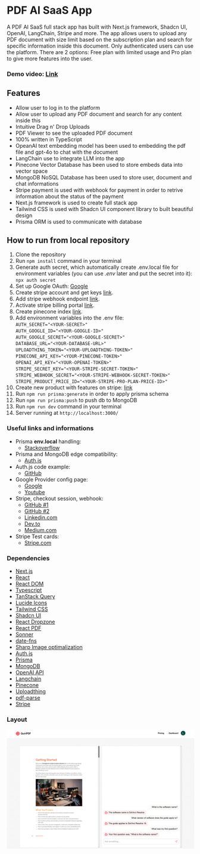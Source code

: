 # **PDF AI SaaS App**

A PDF AI SaaS full stack app has built with Next.js framework, Shadcn UI, OpenAI, LangChain, Stripe and more. The app allows users to upload any PDF document with size limit based on the subscription plan and search for specific information inside this document. Only authenticated users can use the platform. There are 2 options: Free plan with limited usage and Pro plan to give more features into the user.

### Demo video: [Link](https://www.youtube.com/watch?v=cYNyzFaP39A)

## Features

- Allow user to log in to the platform
- Allow user to upload any PDF document and search for any content inside this
- Intuitive Drag n&apos; Drop Uploads
- PDF Viewer to see the uploaded PDF document
- 100% written in TypeScript
- OpeanAI text embedding model has been used to embedding the pdf file and gpt-4o to chat with the document
- LangChain use to integrate LLM into the app
- Pinecone Vector Database has been used to store embeds data into vector space
- MongoDB NoSQL Database has been used to store user, document and chat informations
- Stripe payment is used with webhook for payment in order to retrive information about the status of the payment
- Next.js framework is used to create full stack app
- Tailwind CSS is used with Shadcn UI component library to built beautiful design
- Prisma ORM is used to communicate with database

## How to run from local repository

1. Clone the repository
2. Run `npm install` command in your terminal
3. Generate auth secret, which automatically create .env.local file for environment variables (you can use _.env_ later and put the secret into it):
   `npx auth secret`
4. Set up Google OAuth: [Google](https://www.youtube.com/watch?v=ot9yuKg15iA&t=210s)
5. Create stripe account and get keys [link](https://dashboard.stripe.com/test/apikeys).
6. Add stripe webhook endpoint [link](https://dashboard.stripe.com/test/webhooks).
7. Activate stripe billing portal [link](https://dashboard.stripe.com/test/settings/billing/portal).
8. Create pinecone index [link](https://www.pinecone.io/).
9. Add environment variables into the .env file:<br>
   `AUTH_SECRET="<YOUR-SECRET>"`<br>
   `AUTH_GOOGLE_ID="<YOUR-GOOGLE-ID>"`<br>
   `AUTH_GOOGLE_SECRET="<YOUR-GOOGLE-SECRET>"`<br>
   `DATABASE_URL="<YOUR-DATABASE-URL>"`<br>
   `UPLOADTHING_TOKEN="<YOUR-UPLOADTHING-TOKEN>"`<br>
   `PINECONE_API_KEY="<YOUR-PINECONE-TOKEN>"`<br>
   `OPENAI_API_KEY="<YOUR-OPENAI-TOKEN>"`<br>
   `STRIPE_SECRET_KEY="<YOUR-STRIPE-SECRET-TOKEN>"`<br>
   `STRIPE_WEBHOOK_SECRET="<YOUR-STRIPE-WEBHOOK-SECRET-TOKEN>"`<br>
   `STRIPE_PRODUCT_PRICE_ID="<YOUR-STRIPE-PRO-PLAN-PRICE-ID>"`<br>
10. Create new product with features on stripe: [link](https://docs.stripe.com/billing/quickstart)
11. Run `npm run prisma:generate` in order to apply prisma schema
12. Run `npm run prisma:push` to push db to MongoDB
13. Run `npm run dev` command in your terminal
14. Server running at `http://localhost:3000/`

### Useful links and informations

- Prisma **env.local** handling:
  - [Stackoverflow](https://stackoverflow.com/questions/70491569/how-to-set-environment-variables-with-prisma-nextjs-and-vercel)
- Prisma and MongoDB edge compatibility:
  - [Auth.js](https://authjs.dev/guides/edge-compatibility)
- Auth.js code example:
  - [GitHub](https://github.com/nextauthjs/next-auth/tree/main/apps/examples/nextjs)
- Google Provider config page:
  - [Google](https://console.developers.google.com/apis/credentials)
  - [Youtube](https://www.youtube.com/watch?v=ot9yuKg15iA&t=210s)
- Stripe, checkout session, webhook:
  - [GitHub #1](https://github.com/stripe/stripe-node)
  - [GitHub #2](https://github.com/stripe-samples/accept-a-payment/blob/main/prebuilt-checkout-page/server/node/server.js)
  - [Linkedin.com](https://www.linkedin.com/pulse/how-create-stripe-webhook-nextjs-1344-mohsin-ali-soomro/)
  - [Dev.to](https://dev.to/mohsinalisoomro/how-to-create-stripe-webhook-in-nextjs-1344-5fn)
  - [Medium.com](https://medium.com/@lev"<YOUR-STRIPE-SIGNATURE-TOKEN>"i.schouten.werk/building-a-payment-flow-in-next-js-13-using-stripe-mailsender-and-webhooks-291996bf1b24)
- Stripe Test cards:
  - [Stripe.com](https://stripe.com/docs/checkout/quickstart#testing)

### Dependencies

- [Next.js](https://nextjs.org/)
- [React](https://react.dev/)
- [React DOM](https://www.npmjs.com/package/react-dom)
- [Typescript](https://www.typescriptlang.org/)
- [TanStack Query](https://tanstack.com/query/latest/docs/framework/react/overview)
- [Lucide Icons](https://lucide.dev/)
- [Tailwind CSS](https://tailwindcss.com/)
- [Shadcn UI]()
- [React Dropzone](https://www.npmjs.com/package/react-dropzone)
- [React PDF](https://www.npmjs.com/package/react-pdf)
- [Sonner](https://sonner.emilkowal.ski/)
- [date-fns](https://www.npmjs.com/package/date-fns)
- [Sharp Image optimalization](https://www.npmjs.com/package/sharp)
- [Auth.js](https://authjs.dev/)
- [Prisma](https://www.prisma.io/)
- [MongoDB](https://www.mongodb.com/)
- [OpenAI API](https://openai.com/api/)
- [Langchain](https://js.langchain.com/docs/introduction/)
- [Pinecone](https://www.pinecone.io/)
- [Uploadthing](https://docs.uploadthing.com/)
- [pdf-parse](https://www.npmjs.com/package/pdf-parse)
- [Stripe](https://docs.stripe.com/)

### Layout

![layout-1 picture](https://github.com/ev0clu/pdf-ai-saas/blob/main/public/quiri-pdf.png?raw=true)<br>
